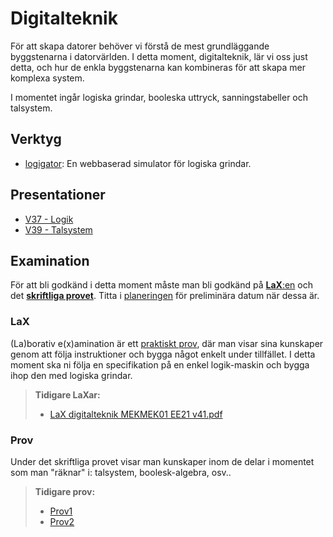 # Digitalteknik

För att skapa datorer behöver vi förstå de mest grundläggande byggstenarna i datorvärlden. I detta moment, digitalteknik, lär vi oss just detta, och hur de enkla byggstenarna kan kombineras för att skapa mer komplexa system.

I momentet ingår logiska grindar, booleska uttryck, sanningstabeller och talsystem.

## Verktyg
- <a href="https://logigator.com/editor/" target="_blank">logigator</a>: En webbaserad simulator för logiska grindar.

## Presentationer
- [V37 - Logik](<MEKMEK01 v37 - logik.pdf>)
- [V39 - Talsystem](<MEKMEK01 v39 - talsystem.pdf>)

## Examination

För att bli godkänd i detta moment måste man bli godkänd på [**LaX**:en](#lax) och det [**skriftliga provet**](#prov). Titta i [planeringen](/#planering) för preliminära datum när dessa är.

### LaX

(La)borativ e(x)amination är ett <u>praktiskt prov</u>, där man visar sina kunskaper genom att följa instruktioner och bygga något enkelt under tillfället. I detta moment ska ni följa en specifikation på en enkel logik-maskin och bygga ihop den med logiska grindar.

> **Tidigare LaXar:**
> - [LaX digitalteknik MEKMEK01 EE21 v41.pdf](<LaX digitalteknik MEKMEK01 EE21 v41.pdf>)


### Prov
Under det skriftliga provet visar man kunskaper inom de delar i momentet som man "räknar" i: talsystem, boolesk-algebra, osv..

> **Tidigare prov:**  
> - [Prov1](<Prov digitalteknik MEKMEK01 EE21.pdf>)  
> - [Prov2](<Prov2 digitalteknik MEKMEK01 EE21.pdf>)